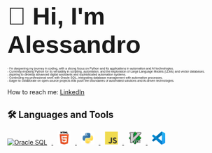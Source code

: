 # <span style="font-family: 'Verdana', sans-serif; font-size: 2em;">👋 Hi, I'm Alessandro</span>

<p style="font-family: 'Verdana', sans-serif; font-size: 0.5em; line-height: 1.0;">
  - I'm deepening my journey in coding, with a strong focus on Python and its applications in automation and AI technologies.<br>
  - Currently enjoying Python for its versatility in scripting, automation, and the exploration of Large Language Models (LLMs) and vector databases.<br>
  - Aspiring to develop advanced digital assistants and sophisticated automation systems.<br>
  - Continuing my professional work with Oracle SQL, integrating database management with automation processes.<br>
  - Eager to collaborate on open-source projects that push the boundaries of automated solutions and AI-driven technologies.<br>
</p>


  
  How to reach me: <a href="https://www.linkedin.com/in/alessandro-de-vincenti" target="_blank">LinkedIn</a>
</p>


## 🛠️ Languages and Tools

<p align="left">
  <a href="https://www.oracle.com/database/" style="margin-right: 10px;">
    <img src="https://img.icons8.com/color/48/000000/oracle-logo.png" alt="Oracle SQL" width="30" height="30" style="margin-right: 10px;"/>
  </a>
  <a href="https://developer.mozilla.org/en-US/docs/Web/HTML" style="margin-right: 10px;">
    <img src="https://raw.githubusercontent.com/devicons/devicon/master/icons/html5/html5-original-wordmark.svg" alt="HTML5" width="30" height="30" style="margin-right: 10px;"/>
  </a>
  <a href="https://www.python.org/" style="margin-right: 10px;">
    <img src="https://raw.githubusercontent.com/devicons/devicon/master/icons/python/python-original.svg" alt="Python" width="30" height="30" style="margin-right: 10px;"/>
  </a>
  <a href="https://developer.mozilla.org/en-US/docs/Web/JavaScript" style="margin-right: 10px;">
    <img src="https://raw.githubusercontent.com/devicons/devicon/master/icons/javascript/javascript-original.svg" alt="JavaScript" width="30" height="30" style="margin-right: 10px;"/>
  </a>
  <a href="https://www.vim.org/" style="margin-right: 10px;">
    <img src="https://raw.githubusercontent.com/devicons/devicon/master/icons/vim/vim-original.svg" alt="VIM" width="30" height="30" style="margin-right: 10px;"/>
  </a>
  <a href="https://code.visualstudio.com/" style="margin-right: 10px;">
    <img src="https://raw.githubusercontent.com/devicons/devicon/master/icons/vscode/vscode-original.svg" alt="VS Code" width="30" height="30" style="margin-right: 10px;"/>
  </a>
</p>

<!---
hemuba/hemuba is a ✨ special ✨ repository because its `README.md` (this file) appears on your GitHub profile.
You can click the Preview link to take a look at your changes.
--->
